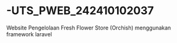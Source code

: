 # -UTS_PWEB_242410102037
Website Pengelolaan Fresh Flower Store (Orchish) menggunakan framework laravel
